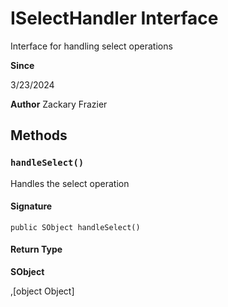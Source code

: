 # ISelectHandler Interface

Interface for handling select operations

**Since** 

3/23/2024

**Author** Zackary Frazier

## Methods
### `handleSelect()`

Handles the select operation

#### Signature
```apex
public SObject handleSelect()
```

#### Return Type
**SObject**

,[object Object]